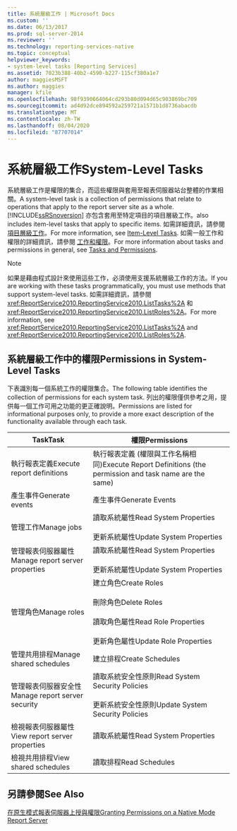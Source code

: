 ```yaml
---
title: 系統層級工作 | Microsoft Docs
ms.custom: ''
ms.date: 06/13/2017
ms.prod: sql-server-2014
ms.reviewer: ''
ms.technology: reporting-services-native
ms.topic: conceptual
helpviewer_keywords:
- system-level tasks [Reporting Services]
ms.assetid: 7023b388-40b2-4590-b227-115cf380a1e7
author: maggiesMSFT
ms.author: maggies
manager: kfile
ms.openlocfilehash: 98f9390664064cd293b80d094d65c903869bc709
ms.sourcegitcommit: ad4d92dce894592a259721a1571b1d8736abacdb
ms.translationtype: MT
ms.contentlocale: zh-TW
ms.lasthandoff: 08/04/2020
ms.locfileid: "87707014"
---
```

# <a name="system-level-tasks"></a><span data-ttu-id="439ba-102">系統層級工作</span><span class="sxs-lookup"><span data-stu-id="439ba-102">System-Level Tasks</span></span>
  <span data-ttu-id="439ba-103">系統層級工作是權限的集合，而這些權限與套用至報表伺服器站台整體的作業相關。</span><span class="sxs-lookup"><span data-stu-id="439ba-103">A system-level task is a collection of permissions that relate to operations that apply to the report server site as a whole.</span></span> [!INCLUDE[ssRSnoversion](../../includes/ssrsnoversion-md.md)] <span data-ttu-id="439ba-104">亦包含套用至特定項目的項目層級工作。</span><span class="sxs-lookup"><span data-stu-id="439ba-104">also includes item-level tasks that apply to specific items.</span></span> <span data-ttu-id="439ba-105">如需詳細資訊，請參閱 [項目層級工作](tasks-and-permissions-item-level-tasks.md)。</span><span class="sxs-lookup"><span data-stu-id="439ba-105">For more information, see [Item-Level Tasks](tasks-and-permissions-item-level-tasks.md).</span></span> <span data-ttu-id="439ba-106">如需一般工作和權限的詳細資訊，請參閱 [工作和權限](tasks-and-permissions.md)。</span><span class="sxs-lookup"><span data-stu-id="439ba-106">For more information about tasks and permissions in general, see [Tasks and Permissions](tasks-and-permissions.md).</span></span>  
  
> [!NOTE]  
>  <span data-ttu-id="439ba-107">如果是藉由程式設計來使用這些工作，必須使用支援系統層級工作的方法。</span><span class="sxs-lookup"><span data-stu-id="439ba-107">If you are working with these tasks programmatically, you must use methods that support system-level tasks.</span></span> <span data-ttu-id="439ba-108">如需詳細資訊，請參閱 <xref:ReportService2010.ReportingService2010.ListTasks%2A> 和 <xref:ReportService2010.ReportingService2010.ListRoles%2A>。</span><span class="sxs-lookup"><span data-stu-id="439ba-108">For more information, see <xref:ReportService2010.ReportingService2010.ListTasks%2A> and <xref:ReportService2010.ReportingService2010.ListRoles%2A>.</span></span>  
  
## <a name="permissions-in-system-level-tasks"></a><span data-ttu-id="439ba-109">系統層級工作中的權限</span><span class="sxs-lookup"><span data-stu-id="439ba-109">Permissions in System-Level Tasks</span></span>  
 <span data-ttu-id="439ba-110">下表識別每一個系統工作的權限集合。</span><span class="sxs-lookup"><span data-stu-id="439ba-110">The following table identifies the collection of permissions for each system task.</span></span> <span data-ttu-id="439ba-111">列出的權限僅供參考之用，提供每一個工作可用之功能的更正確說明。</span><span class="sxs-lookup"><span data-stu-id="439ba-111">Permissions are listed for informational purposes only, to provide a more exact description of the functionality available through each task.</span></span>  
  
|<span data-ttu-id="439ba-112">Task</span><span class="sxs-lookup"><span data-stu-id="439ba-112">Task</span></span>|<span data-ttu-id="439ba-113">權限</span><span class="sxs-lookup"><span data-stu-id="439ba-113">Permissions</span></span>|  
|----------|-----------------|  
|<span data-ttu-id="439ba-114">執行報表定義</span><span class="sxs-lookup"><span data-stu-id="439ba-114">Execute report definitions</span></span>|<span data-ttu-id="439ba-115">執行報表定義 (權限與工作名稱相同)</span><span class="sxs-lookup"><span data-stu-id="439ba-115">Execute Report Definitions (the permission and task name are the same)</span></span>|  
|<span data-ttu-id="439ba-116">產生事件</span><span class="sxs-lookup"><span data-stu-id="439ba-116">Generate events</span></span>|<span data-ttu-id="439ba-117">產生事件</span><span class="sxs-lookup"><span data-stu-id="439ba-117">Generate Events</span></span>|  
|<span data-ttu-id="439ba-118">管理工作</span><span class="sxs-lookup"><span data-stu-id="439ba-118">Manage jobs</span></span>|<span data-ttu-id="439ba-119">讀取系統屬性</span><span class="sxs-lookup"><span data-stu-id="439ba-119">Read System Properties</span></span><br /><br /> <span data-ttu-id="439ba-120">更新系統屬性</span><span class="sxs-lookup"><span data-stu-id="439ba-120">Update System Properties</span></span>|  
|<span data-ttu-id="439ba-121">管理報表伺服器屬性</span><span class="sxs-lookup"><span data-stu-id="439ba-121">Manage report server properties</span></span>|<span data-ttu-id="439ba-122">讀取系統屬性</span><span class="sxs-lookup"><span data-stu-id="439ba-122">Read System Properties</span></span><br /><br /> <span data-ttu-id="439ba-123">更新系統屬性</span><span class="sxs-lookup"><span data-stu-id="439ba-123">Update System Properties</span></span>|  
|<span data-ttu-id="439ba-124">管理角色</span><span class="sxs-lookup"><span data-stu-id="439ba-124">Manage roles</span></span>|<span data-ttu-id="439ba-125">建立角色</span><span class="sxs-lookup"><span data-stu-id="439ba-125">Create Roles</span></span><br /><br /> <span data-ttu-id="439ba-126">刪除角色</span><span class="sxs-lookup"><span data-stu-id="439ba-126">Delete Roles</span></span><br /><br /> <span data-ttu-id="439ba-127">讀取角色屬性</span><span class="sxs-lookup"><span data-stu-id="439ba-127">Read Role Properties</span></span><br /><br /> <span data-ttu-id="439ba-128">更新角色屬性</span><span class="sxs-lookup"><span data-stu-id="439ba-128">Update Role Properties</span></span>|  
|<span data-ttu-id="439ba-129">管理共用排程</span><span class="sxs-lookup"><span data-stu-id="439ba-129">Manage shared schedules</span></span>|<span data-ttu-id="439ba-130">建立排程</span><span class="sxs-lookup"><span data-stu-id="439ba-130">Create Schedules</span></span>|  
|<span data-ttu-id="439ba-131">管理報表伺服器安全性</span><span class="sxs-lookup"><span data-stu-id="439ba-131">Manage report server security</span></span>|<span data-ttu-id="439ba-132">讀取系統安全性原則</span><span class="sxs-lookup"><span data-stu-id="439ba-132">Read System Security Policies</span></span><br /><br /> <span data-ttu-id="439ba-133">更新系統安全性原則</span><span class="sxs-lookup"><span data-stu-id="439ba-133">Update System Security Policies</span></span>|  
|<span data-ttu-id="439ba-134">檢視報表伺服器屬性</span><span class="sxs-lookup"><span data-stu-id="439ba-134">View report server properties</span></span>|<span data-ttu-id="439ba-135">讀取系統屬性</span><span class="sxs-lookup"><span data-stu-id="439ba-135">Read System Properties</span></span>|  
|<span data-ttu-id="439ba-136">檢視共用排程</span><span class="sxs-lookup"><span data-stu-id="439ba-136">View shared schedules</span></span>|<span data-ttu-id="439ba-137">讀取排程</span><span class="sxs-lookup"><span data-stu-id="439ba-137">Read Schedules</span></span>|  
  
## <a name="see-also"></a><span data-ttu-id="439ba-138">另請參閱</span><span class="sxs-lookup"><span data-stu-id="439ba-138">See Also</span></span>  
 [<span data-ttu-id="439ba-139">在原生模式報表伺服器上授與權限</span><span class="sxs-lookup"><span data-stu-id="439ba-139">Granting Permissions on a Native Mode Report Server</span></span>](granting-permissions-on-a-native-mode-report-server.md)  
  
  

